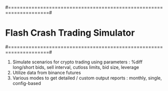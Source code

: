 #====================================================================#
#                   Flash Crash Trading Simulator                    #
#====================================================================#

1. Simulate scenarios for crypto trading using parameters : %diff long/short bids, sell interval, cutloss limits, bid size, leverage
2. Utilize data from binance futures
3. Various modes to get detailed / custom output reports : monthly, single, config-based

